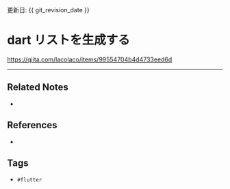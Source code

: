 更新日: {{ git_revision_date }}

# dart リストを生成する
https://qiita.com/lacolaco/items/99554704b4d4733eed6d

---
## Related Notes
- 

## References
- 

## Tags
- `#flutter` 